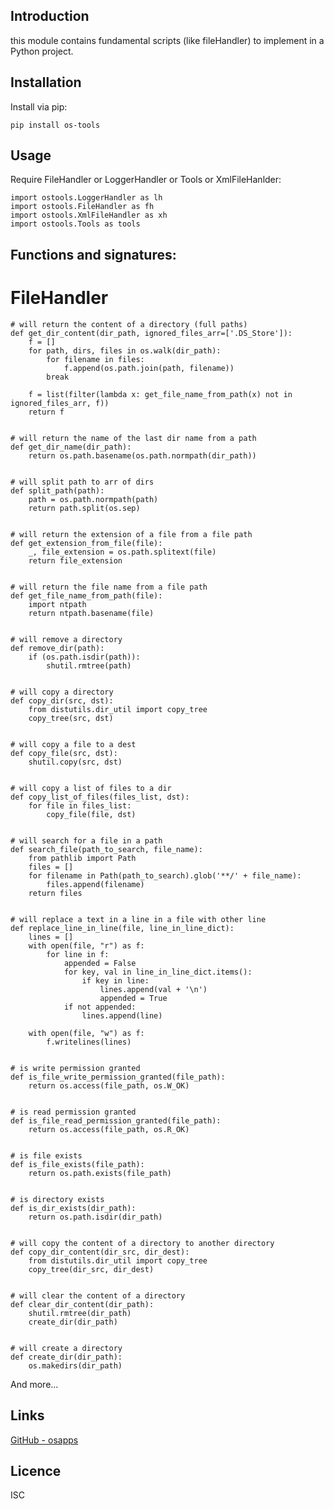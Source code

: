 Introduction
------------

this module contains fundamental scripts (like fileHandler) to implement in a Python project.

## Installation
Install via pip:

    pip install os-tools


## Usage       
Require FileHandler or LoggerHandler or Tools or XmlFileHanlder:
        
    import ostools.LoggerHandler as lh
    import ostools.FileHandler as fh
    import ostools.XmlFileHandler as xh
    import ostools.Tools as tools
    

## Functions and signatures:
    
# FileHandler
    
    # will return the content of a directory (full paths)
    def get_dir_content(dir_path, ignored_files_arr=['.DS_Store']):
        f = []
        for path, dirs, files in os.walk(dir_path):
            for filename in files:
                f.append(os.path.join(path, filename))
            break
    
        f = list(filter(lambda x: get_file_name_from_path(x) not in ignored_files_arr, f))
        return f
    
    
    # will return the name of the last dir name from a path
    def get_dir_name(dir_path):
        return os.path.basename(os.path.normpath(dir_path))
    
    
    # will split path to arr of dirs
    def split_path(path):
        path = os.path.normpath(path)
        return path.split(os.sep)
    
    
    # will return the extension of a file from a file path
    def get_extension_from_file(file):
        _, file_extension = os.path.splitext(file)
        return file_extension
    
    
    # will return the file name from a file path
    def get_file_name_from_path(file):
        import ntpath
        return ntpath.basename(file)
    
    
    # will remove a directory
    def remove_dir(path):
        if (os.path.isdir(path)):
            shutil.rmtree(path)
    
    
    # will copy a directory
    def copy_dir(src, dst):
        from distutils.dir_util import copy_tree
        copy_tree(src, dst)
    
    
    # will copy a file to a dest
    def copy_file(src, dst):
        shutil.copy(src, dst)
    
    
    # will copy a list of files to a dir
    def copy_list_of_files(files_list, dst):
        for file in files_list:
            copy_file(file, dst)
    
    
    # will search for a file in a path
    def search_file(path_to_search, file_name):
        from pathlib import Path
        files = []
        for filename in Path(path_to_search).glob('**/' + file_name):
            files.append(filename)
        return files
    
    
    # will replace a text in a line in a file with other line
    def replace_line_in_line(file, line_in_line_dict):
        lines = []
        with open(file, "r") as f:
            for line in f:
                appended = False
                for key, val in line_in_line_dict.items():
                    if key in line:
                        lines.append(val + '\n')
                        appended = True
                if not appended:
                    lines.append(line)
    
        with open(file, "w") as f:
            f.writelines(lines)
    
    
    # is write permission granted
    def is_file_write_permission_granted(file_path):
        return os.access(file_path, os.W_OK)
    
    
    # is read permission granted
    def is_file_read_permission_granted(file_path):
        return os.access(file_path, os.R_OK)
    
    
    # is file exists
    def is_file_exists(file_path):
        return os.path.exists(file_path)
    
    
    # is directory exists
    def is_dir_exists(dir_path):
        return os.path.isdir(dir_path)
    
    
    # will copy the content of a directory to another directory
    def copy_dir_content(dir_src, dir_dest):
        from distutils.dir_util import copy_tree
        copy_tree(dir_src, dir_dest)
    
    
    # will clear the content of a directory
    def clear_dir_content(dir_path):
        shutil.rmtree(dir_path)
        create_dir(dir_path)
    
    
    # will create a directory
    def create_dir(dir_path):
        os.makedirs(dir_path)

And more...


## Links
[GitHub - osapps](https://github.com/osfunapps)

## Licence
ISC